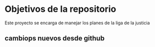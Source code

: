 # Objetivos de la repositorio

Este proyecto se encarga de manejar los planes de la liga de la justicia


## cambiops nuevos desde github
